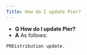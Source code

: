 ```yaml
---
Title: How do I update Pier?
---
```


- **Q How do I update Pier?**
- **A** As follows:
```Installer lukas project: 'pieraddons'; install: 'Pier-Setup'.
PRDistribution update.
```
